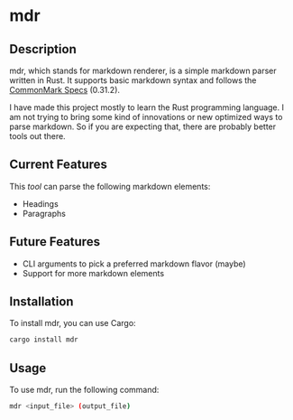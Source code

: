 # mdr

## Description

mdr, which stands for markdown renderer, is a simple markdown parser written in Rust.
It supports basic markdown syntax and follows the [CommonMark Specs](https://spec.commonmark.org/0.31.2/) (0.31.2).

I have made this project mostly to learn the Rust programming language.
I am not trying to bring some kind of innovations or new optimized ways to parse markdown.
So if you are expecting that, there are probably better tools out there.

## Current Features

This *tool* can parse the following markdown elements:

- Headings
- Paragraphs

## Future Features

- CLI arguments to pick a preferred markdown flavor (maybe)
- Support for more markdown elements

## Installation

To install mdr, you can use Cargo:

```bash
cargo install mdr
```

## Usage

To use mdr, run the following command:

```bash
mdr <input_file> (output_file)
```
